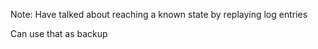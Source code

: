<!-- .slide: data-background="content/images/120-010-recovery.gif" -->

Note:
Have talked about reaching a known state by replaying log entries

Can use that as backup

